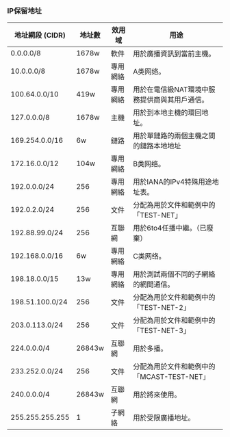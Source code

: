 ### IP保留地址

|地址網段 (CIDR)	|地址數	|效用域	|用途|
|---|---|---|---|
|0.0.0.0/8	    |1678w	|軟件	    |用於廣播資訊到當前主機。|
|10.0.0.0/8	    |1678w	|專用網絡	|A类网络。|
|100.64.0.0/10	|419w	|專用網絡	|用於在電信級NAT環境中服務提供商與其用戶通信。|
|127.0.0.0/8	|1678w	|主機	    |用於到本地主機的環回地址。|
|169.254.0.0/16	|6w	    |鏈路	    |用於單鏈路的兩個主機之間的鏈路本地地址|
|172.16.0.0/12	|104w	|專用網絡	|B类网络。|
|192.0.0.0/24	|256	|專用網絡	|用於IANA的IPv4特殊用途地址表。|
|192.0.2.0/24	|256	|文件	    |分配為用於文件和範例中的「TEST-NET」|
|192.88.99.0/24	|256	|互聯網	    |用於6to4任播中繼。（已廢棄）|
|192.168.0.0/16	|6w	    |專用網絡	|C类网络。|
|198.18.0.0/15	|13w	|專用網絡	|用於測試兩個不同的子網絡的網間通信。|
|198.51.100.0/24|256	|文件	|分配為用於文件和範例中的「TEST-NET-2」|
|203.0.113.0/24	|256	|文件	|分配為用於文件和範例中的「TEST-NET-3」|
|224.0.0.0/4	|26843w	|互聯網	|用於多播。|
|233.252.0.0/24	|256	|文件	|分配為用於文件和範例中的「MCAST-TEST-NET」|
|240.0.0.0/4	|26843w	|互聯網	|用於將來使用。|
|255.255.255.255|1	    |子網絡	|用於受限廣播地址。|

